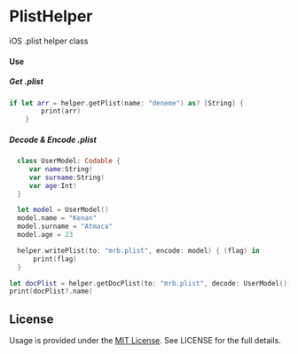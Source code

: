 # PlistHelper
iOS .plist helper class

#### Use

##### Get .plist

```Swift
if let arr = helper.getPlist(name: "deneme") as? [String] {
        print(arr)
    }
```

##### Decode & Encode .plist

```Swift
  class UserModel: Codable {
     var name:String!
     var surname:String!
     var age:Int!
  }

  let model = UserModel()
  model.name = "Kenan"
  model.surname = "Atmaca"
  model.age = 23

  helper.writePlist(to: "mrb.plist", encode: model) { (flag) in
      print(flag)
  }
```

```Swift
let docPlist = helper.getDocPlist(to: "mrb.plist", decode: UserModel())
print(docPlist?.name)
```

## License
Usage is provided under the [MIT License](http://http//opensource.org/licenses/mit-license.php). See LICENSE for the full details.
